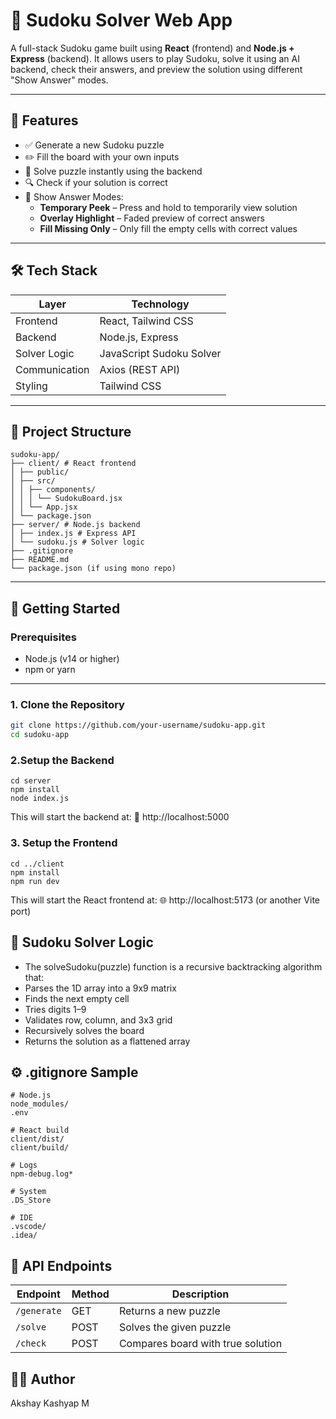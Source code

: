 # 🧩 Sudoku Solver Web App

A full-stack Sudoku game built using **React** (frontend) and **Node.js + Express** (backend). It allows users to play Sudoku, solve it using an AI backend, check their answers, and preview the solution using different "Show Answer" modes.

---

## 🌟 Features

- ✅ Generate a new Sudoku puzzle
- ✏️ Fill the board with your own inputs
- 🤖 Solve puzzle instantly using the backend
- 🔍 Check if your solution is correct
- 👀 Show Answer Modes:
  - **Temporary Peek** – Press and hold to temporarily view solution
  - **Overlay Highlight** – Faded preview of correct answers
  - **Fill Missing Only** – Only fill the empty cells with correct values

---

## 🛠️ Tech Stack

| Layer      | Technology     |
|------------|----------------|
| Frontend   | React, Tailwind CSS |
| Backend    | Node.js, Express |
| Solver Logic | JavaScript Sudoku Solver |
| Communication | Axios (REST API) |
| Styling    | Tailwind CSS |

---

## 🧱 Project Structure
```
sudoku-app/
├── client/ # React frontend
│ ├── public/
│ ├── src/
│ │ ├── components/
│ │ │ └── SudokuBoard.jsx
│ │ └── App.jsx
│ └── package.json
├── server/ # Node.js backend
│ ├── index.js # Express API
│ └── sudoku.js # Solver logic
├── .gitignore
├── README.md
└── package.json (if using mono repo)
```


---

## 🚀 Getting Started

### Prerequisites

- Node.js (v14 or higher)
- npm or yarn

---

### 1. Clone the Repository

```bash
git clone https://github.com/your-username/sudoku-app.git
cd sudoku-app
```

### 2.Setup the Backend
```
cd server
npm install
node index.js
```
This will start the backend at:
📡 http://localhost:5000

### 3. Setup the Frontend
```
cd ../client
npm install
npm run dev
```
This will start the React frontend at:
🌐 http://localhost:5173 (or another Vite port)

## 🧠 Sudoku Solver Logic
- The solveSudoku(puzzle) function is a recursive backtracking algorithm that:
- Parses the 1D array into a 9x9 matrix
- Finds the next empty cell
- Tries digits 1–9
- Validates row, column, and 3x3 grid
- Recursively solves the board
- Returns the solution as a flattened array

## ⚙️ .gitignore Sample
```
# Node.js
node_modules/
.env

# React build
client/dist/
client/build/

# Logs
npm-debug.log*

# System
.DS_Store

# IDE
.vscode/
.idea/
```
## 🔧 API Endpoints
| Endpoint    | Method | Description                       |
| ----------- | ------ | --------------------------------- |
| `/generate` | GET    | Returns a new puzzle              |
| `/solve`    | POST   | Solves the given puzzle           |
| `/check`    | POST   | Compares board with true solution |

## 🙋‍♂️ Author
Akshay Kashyap M

